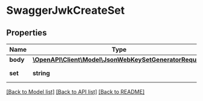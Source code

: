 # SwaggerJwkCreateSet

## Properties
Name | Type | Description | Notes
------------ | ------------- | ------------- | -------------
**body** | [**\OpenAPI\Client\Model\JsonWebKeySetGeneratorRequest**](JsonWebKeySetGeneratorRequest.md) |  | [optional] 
**set** | **string** | The set in: path | 

[[Back to Model list]](../README.md#documentation-for-models) [[Back to API list]](../README.md#documentation-for-api-endpoints) [[Back to README]](../README.md)


